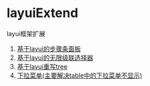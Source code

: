 # layuiExtend
layui框架扩展

1. [基于layui的步骤条面板](https://layui-extend.netlify.com/step)
2. [基于layui的无限级联选择器](https://layui-extend.netlify.com/cascader)
3. [基于layui重写tree](https://layui-extend.netlify.com/eleTree)
3. [下拉菜单(主要解决table中的下拉菜单不显示)](https://layui-extend.netlify.com/dropdown)
